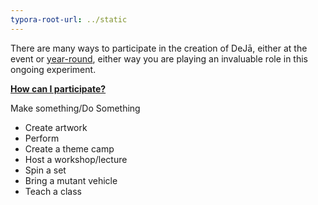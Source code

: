```yaml
---
typora-root-url: ../static
---
```


There are many ways to participate in the creation of DeJā,  either at the event or [year-round](https://dejā.lv/en/creation/volunteering), either way you are playing an invaluable role in this ongoing experiment.



**<u>How can I participate?</u>**

Make something/Do Something

- Create artwork
- Perform
- Create a theme camp
- Host a workshop/lecture
- Spin a set
- Bring a mutant vehicle
- Teach a class

